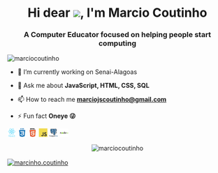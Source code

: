 <h1 align="center">Hi dear <img src="https://raw.githubusercontent.com/kaueMarques/kaueMarques/master/hi.gif" width="30px">, I'm Marcio Coutinho</h1>
<h3 align="center">A Computer Educator  focused on helping people start computing</h3>
<p align="left"> <img src="https://komarev.com/ghpvc/?username=marciocoutinho" alt="marciocoutinho" /> </p>

- 🔭 I’m currently working on Senai-Alagoas

- 💬 Ask me about **JavaScript, HTML, CSS, SQL**

- 📫 How to reach me **marciojscoutinho@gmail.com**

- ⚡ Fun fact **Oneye 😜**

<p align="left">
<img src="https://raw.githubusercontent.com/devicons/devicon/master/icons/react/react-original-wordmark.svg" alt="react" width="20" height="20"/>
<img src="https://raw.githubusercontent.com/devicons/devicon/master/icons/css3/css3-plain-wordmark.svg" alt="css3"  width="20" height="20"/>
<img src="https://raw.githubusercontent.com/devicons/devicon/master/icons/html5/html5-original-wordmark.svg" alt="html5"  width="20" height="20"/>
<img src="https://raw.githubusercontent.com/devicons/devicon/master/icons/javascript/javascript-original.svg" alt="javascript" width="20" height="20"/>
<img src="https://raw.githubusercontent.com/devicons/devicon/master/icons/postgresql/postgresql-original-wordmark.svg" alt="postgresql" width="20" height="20"/>
<img src="https://raw.githubusercontent.com/devicons/devicon/master/icons/nodejs/nodejs-original-wordmark.svg" alt="nodejs" width="20" height="20"/></p><p align="center">
<img src="https://github-readme-stats.vercel.app/api?username=marciocoutinho&show_icons=true" alt="marciocoutinho"/> 
</p>

<p align="center">

<a href="https://www.instagram.com/marcio.coutinho.prof/" target="blank"><img align="center" src="https://cdn.jsdelivr.net/npm/simple-icons@3.0.1/icons/instagram.svg" alt="marcinho.coutinho" height="20" width="20" /></a>
</p>
